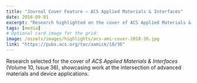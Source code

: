 ```yaml
---
title: "Journal Cover Feature — ACS Applied Materials & Interfaces"
date: 2018-09-01
excerpt: "Research highlighted on the cover of ACS Applied Materials & Interfaces, Volume 10, Issue 36."
tags: [media]
# Optional card image for the grid:
image: /assets/images/highlights/acs-ami-cover-2018-36.jpg
link: "https://pubs.acs.org/toc/aamick/10/36"
---
```


Research selected for the cover of *ACS Applied Materials & Interfaces* (Volume 10, Issue 36), showcasing work at the intersection of advanced materials and device applications.